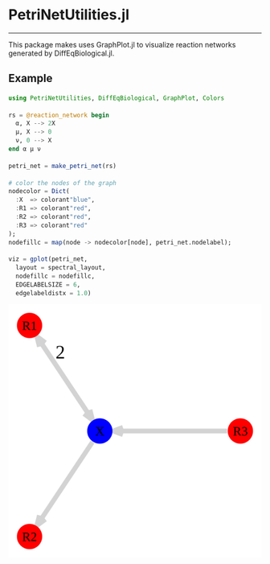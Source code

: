 # PetriNetUtilities.jl

---

This package makes uses GraphPlot.jl to visualize reaction networks generated by DiffEqBiological.jl.

## Example

```julia
using PetriNetUtilities, DiffEqBiological, GraphPlot, Colors

rs = @reaction_network begin
  α, X --> 2X
  μ, X --> 0
  ν, 0 --> X
end α μ ν

petri_net = make_petri_net(rs)

# color the nodes of the graph
nodecolor = Dict(
  :X  => colorant"blue",
  :R1 => colorant"red",
  :R2 => colorant"red",
  :R3 => colorant"red"
);
nodefillc = map(node -> nodecolor[node], petri_net.nodelabel);

viz = gplot(petri_net,
  layout = spectral_layout,
  nodefillc = nodefillc,
  EDGELABELSIZE = 6,
  edgelabeldistx = 1.0)
```

![example.svg](example.svg)
